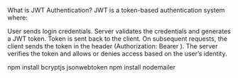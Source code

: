 What is JWT Authentication?
JWT is a token-based authentication system where:

User sends login credentials.
Server validates the credentials and generates a JWT token.
Token is sent back to the client.
On subsequent requests, the client sends the token in the header (Authorization: Bearer <token>).
The server verifies the token and allows or denies access based on the user’s identity.

npm install bcryptjs jsonwebtoken
npm install nodemailer